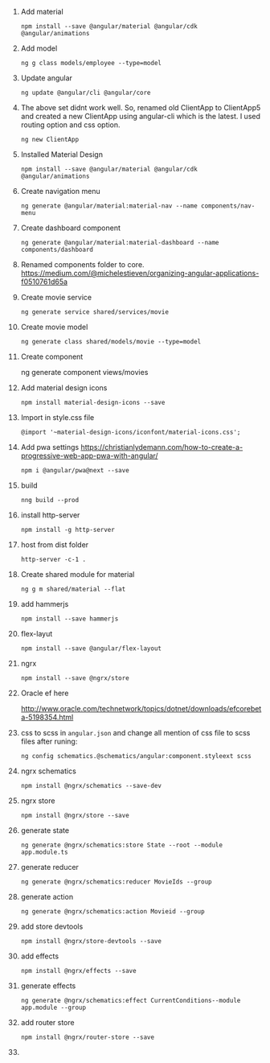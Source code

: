 1. Add material

    `npm install --save @angular/material @angular/cdk @angular/animations`

2. Add model

    `ng g class models/employee --type=model`

3. Update angular

    `ng update @angular/cli @angular/core`

4. The above set didnt work well. So, renamed old ClientApp to ClientApp5 and created a new ClientApp using angular-cli which is the latest. I used routing option and css option.

    `ng new ClientApp`

5. Installed Material Design

    `npm install --save @angular/material @angular/cdk @angular/animations`

6. Create navigation menu

    `ng generate @angular/material:material-nav --name components/nav-menu`

7. Create dashboard component

    `ng generate @angular/material:material-dashboard --name components/dashboard`

8. Renamed components folder to core. https://medium.com/@michelestieven/organizing-angular-applications-f0510761d65a

9. Create movie service

    `ng generate service shared/services/movie`

10. Create movie model

    `ng generate class shared/models/movie --type=model`

11. Create component

    ng generate component views/movies

12. Add material design icons

    `npm install material-design-icons --save`

13. Import in style.css file

    `@import '~material-design-icons/iconfont/material-icons.css';`

14. Add pwa settings https://christianlydemann.com/how-to-create-a-progressive-web-app-pwa-with-angular/

    `npm i @angular/pwa@next --save`

15. build

    `nng build --prod`

16. install http-server

    `npm install -g http-server`

17. host from dist folder

    `http-server -c-1 .`

18. Create shared module for material

    `ng g m shared/material --flat`

19. add hammerjs

    `npm install --save hammerjs`

20. flex-layut

    `npm install --save @angular/flex-layout`

21. ngrx

    `npm install --save @ngrx/store`

22. Oracle ef here

    http://www.oracle.com/technetwork/topics/dotnet/downloads/efcorebeta-5198354.html

23. css to scss in `angular.json` and change all mention of css file to scss files after runing:

    `ng config schematics.@schematics/angular:component.styleext scss`

24. ngrx schematics

    `npm install @ngrx/schematics --save-dev`

25. ngrx store

    `npm install @ngrx/store --save`

26. generate state

    `ng generate @ngrx/schematics:store State --root --module app.module.ts`

27. generate reducer

    `ng generate @ngrx/schematics:reducer MovieIds --group`

28. generate action

    `ng generate @ngrx/schematics:action Movieid --group`

29. add store devtools

    `npm install @ngrx/store-devtools --save`

30. add effects

    `npm install @ngrx/effects --save`

31. generate effects

    `ng generate @ngrx/schematics:effect CurrentConditions--module app.module --group`

32. add router store

    `npm install @ngrx/router-store --save`

33. 
